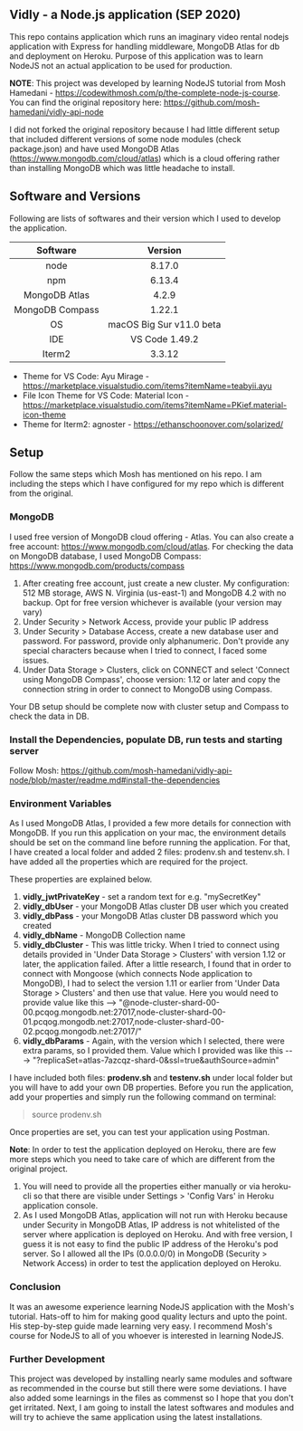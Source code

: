 ## Vidly - a Node.js application (SEP 2020)

This repo contains application which runs an imaginary video rental nodejs application with Express for handling middleware, MongoDB Atlas for db and deployment on Heroku. Purpose of this application was to learn NodeJS not an actual application to be used for production.

**NOTE**: This project was developed by learning NodeJS tutorial from Mosh Hamedani - https://codewithmosh.com/p/the-complete-node-js-course. You can find the original repository here: https://github.com/mosh-hamedani/vidly-api-node

I did not forked the original repository because I had little different setup that included different versions of some node modules (check package.json) and have used MongoDB Atlas (https://www.mongodb.com/cloud/atlas) which is a cloud offering rather than installing MongoDB which was little headache to install.

## Software and Versions

Following are lists of softwares and their version which I used to develop the application.

|    Software     |         Version          |
| :-------------: | :----------------------: |
|      node       |          8.17.0          |
|       npm       |          6.13.4          |
|  MongoDB Atlas  |          4.2.9           |
| MongoDB Compass |          1.22.1          |
|       OS        | macOS Big Sur v11.0 beta |
|       IDE       |      VS Code 1.49.2      |
|     Iterm2      |          3.3.12          |

- Theme for VS Code: Ayu Mirage - https://marketplace.visualstudio.com/items?itemName=teabyii.ayu
- File Icon Theme for VS Code: Material Icon - https://marketplace.visualstudio.com/items?itemName=PKief.material-icon-theme
- Theme for Iterm2: agnoster - https://ethanschoonover.com/solarized/

## Setup

Follow the same steps which Mosh has mentioned on his repo. I am including the steps which I have configured for my repo which is different from the original.

### MongoDB

I used free version of MongoDB cloud offering - Atlas. You can also create a free account: https://www.mongodb.com/cloud/atlas. For checking the data on MongoDB database, I used MongoDB Compass: https://www.mongodb.com/products/compass

1. After creating free account, just create a new cluster. My configuration: 512 MB storage, AWS N. Virginia (us-east-1) and MongoDB 4.2 with no backup. Opt for free version whichever is available (your version may vary)
2. Under Security > Network Access, provide your public IP address
3. Under Security > Database Access, create a new database user and password. For password, provide only alphanumeric. Don't provide any special characters because when I tried to connect, I faced some issues.
4. Under Data Storage > Clusters, click on CONNECT and select 'Connect using MongoDB Compass', choose version: 1.12 or later and copy the connection string in order to connect to MongoDB using Compass.

Your DB setup should be complete now with cluster setup and Compass to check the data in DB.

### Install the Dependencies, populate DB, run tests and starting server

Follow Mosh: https://github.com/mosh-hamedani/vidly-api-node/blob/master/readme.md#install-the-dependencies

### Environment Variables

As I used MongoDB Atlas, I provided a few more details for connection with MongoDB. If you run this application on your mac, the environment details should be set on the command line before running the application. For that, I have created a local folder and added 2 files: prodenv.sh and testenv.sh. I have added all the properties which are required for the project.

These properties are explained below.

1. **vidly_jwtPrivateKey** - set a random text for e.g. "mySecretKey"
2. **vidly_dbUser** - your MongoDB Atlas cluster DB user which you created
3. **vidly_dbPass** - your MongoDB Atlas cluster DB password which you created
4. **vidly_dbName** - MongoDB Collection name
5. **vidly_dbCluster** - This was little tricky. When I tried to connect using details provided in 'Under Data Storage > Clusters' with version 1.12 or later, the application failed. After a little research, I found that in order to connect with Mongoose (which connects Node application to MongoDB), I had to select the version 1.11 or earlier from 'Under Data Storage > Clusters' and then use that value. Here you would need to provide value like this --> "@node-cluster-shard-00-00.pcqog.mongodb.net:27017,node-cluster-shard-00-01.pcqog.mongodb.net:27017,node-cluster-shard-00-02.pcqog.mongodb.net:27017/"
6. **vidly_dbParams** - Again, with the version which I selected, there were extra params, so I provided them. Value which I provided was like this ---> "?replicaSet=atlas-7azcqz-shard-0&ssl=true&authSource=admin"

I have included both files: **prodenv.sh** and **testenv.sh** under local folder but you will have to add your own DB properties. Before you run the application, add your properties and simply run the following command on terminal:

> source prodenv.sh

Once properties are set, you can test your application using Postman.

**Note**: In order to test the application deployed on Heroku, there are few more steps which you need to take care of which are different from the original project.

1. You will need to provide all the properties either manually or via heroku-cli so that there are visible under Settings > 'Config Vars' in Heroku application console.
2. As I used MongoDB Atlas, application will not run with Heroku because under Security in MongoDB Atlas, IP address is not whitelisted of the server where application is deployed on Heroku. And with free version, I guess it is not easy to find the public IP address of the Heroku's pod server. So I allowed all the IPs (0.0.0.0/0) in MongoDB (Security > Network Access) in order to test the application deployed on Heroku.

### Conclusion

It was an awesome experience learning NodeJS application with the Mosh's tutorial. Hats-off to him for making good quality lecturs and upto the point. His step-by-step guide made learning very easy. I recommend Mosh's course for NodeJS to all of you whoever is interested in learning NodeJS.

### Further Development

This project was developed by installing nearly same modules and software as recommended in the course but still there were some deviations. I have also added some learnings in the files as commenst so I hope that you don't get irritated.
Next, I am going to install the latest softwares and modules and will try to achieve the same application using the latest installations.

